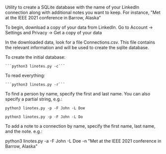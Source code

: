 
Utility to create a SQLite database with the name of your LinkedIn connection along with additional notes you want to keep.
For instance, "Met at the IEEE 2021 conference in Barrow, Alaska"

To begin, download a copy of your data from LinkedIn.
    Go to Account -> Settings and Privacy -> Get a copy of your data

In the downloaded data, look for a file Connections.csv. This file contains the relevant information and will be used to create the sqlite database.

To create the initial database:

    ```python3 linotes.py -c```

To read everything:

    ```python3 linotes.py -r```

To find a person by name, specify the first and last name. You can also specify a partial string, e.g.:

   ```python3 linotes.py -p -F John -L Doe```

   ```python3 linotes.py -p -F John -L Do```

To add a note to a connection by name, specify the first name, last name, and the note. e.g.:

   python3 linotes.py -a -F John -L Doe -n "Met at the IEEE 2021 conference in Barrow, Alaska"

